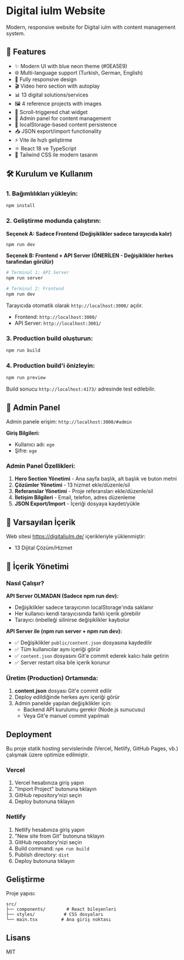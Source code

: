 
# Digital iulm Website

Modern, responsive website for Digital iulm with content management system.

## 🚀 Features

- ✨ Modern UI with blue neon theme (#0EA5E9)
- 🌐 Multi-language support (Turkish, German, English)
- 📱 Fully responsive design
- 🎬 Video hero section with autoplay
- 📊 13 digital solutions/services
- 🖼️ 4 reference projects with images
- 💬 Scroll-triggered chat widget
- 🔐 Admin panel for content management
- 💾 localStorage-based content persistence
- 📥 JSON export/import functionality
- ⚡ Vite ile hızlı geliştirme
- ⚛️ React 18 ve TypeScript
- 🎨 Tailwind CSS ile modern tasarım

## 🛠️ Kurulum ve Kullanım

### 1. Bağımlılıkları yükleyin:
```bash
npm install
```

### 2. Geliştirme modunda çalıştırın:

**Seçenek A: Sadece Frontend (Değişiklikler sadece tarayıcıda kalır)**
```bash
npm run dev
```

**Seçenek B: Frontend + API Server (ÖNERİLEN - Değişiklikler herkes tarafından görülür)**
```bash
# Terminal 1: API Server
npm run server

# Terminal 2: Frontend
npm run dev
```

Tarayıcıda otomatik olarak `http://localhost:3000/` açılır.
- Frontend: `http://localhost:3000/`
- API Server: `http://localhost:3001/`

### 3. Production build oluşturun:
```bash
npm run build
```

### 4. Production build'i önizleyin:
```bash
npm run preview
```
Build sonucu `http://localhost:4173/` adresinde test edilebilir.

## 🔐 Admin Panel

Admin panele erişim: `http://localhost:3000/#admin`

**Giriş Bilgileri:**
- Kullanıcı adı: `ege`
- Şifre: `ege`

### Admin Panel Özellikleri:

1. **Hero Section Yönetimi** - Ana sayfa başlık, alt başlık ve buton metni
2. **Çözümler Yönetimi** - 13 hizmet ekle/düzenle/sil
3. **Referanslar Yönetimi** - Proje referansları ekle/düzenle/sil
4. **İletişim Bilgileri** - Email, telefon, adres düzenleme
5. **JSON Export/Import** - İçeriği dosyaya kaydet/yükle

## 📝 Varsayılan İçerik

Web sitesi https://digitaliulm.de/ içerikleriyle yüklenmiştir:
- 13 Dijital Çözüm/Hizmet


## 💾 İçerik Yönetimi

### Nasıl Çalışır?

**API Server OLMADAN (Sadece npm run dev):**
- Değişiklikler sadece tarayıcının localStorage'ında saklanır
- Her kullanıcı kendi tarayıcısında farklı içerik görebilir
- Tarayıcı önbelleği silinirse değişiklikler kaybolur

**API Server ile (npm run server + npm run dev):**
- ✅ Değişiklikler `public/content.json` dosyasına kaydedilir
- ✅ Tüm kullanıcılar aynı içeriği görür
- ✅ `content.json` dosyasını Git'e commit ederek kalıcı hale getirin
- ✅ Server restart olsa bile içerik korunur

### Üretim (Production) Ortamında:

1. **content.json** dosyası Git'e commit edilir
2. Deploy edildiğinde herkes aynı içeriği görür
3. Admin panelde yapılan değişiklikler için:
   - Backend API kurulumu gerekir (Node.js sunucusu)
   - Veya Git'e manuel commit yapılmalı

## Deployment

Bu proje statik hosting servislerinde (Vercel, Netlify, GitHub Pages, vb.) çalışmak üzere optimize edilmiştir.

### Vercel
1. Vercel hesabınıza giriş yapın
2. "Import Project" butonuna tıklayın
3. GitHub repository'nizi seçin
4. Deploy butonuna tıklayın

### Netlify
1. Netlify hesabınıza giriş yapın
2. "New site from Git" butonuna tıklayın
3. GitHub repository'nizi seçin
4. Build command: `npm run build`
5. Publish directory: `dist`
6. Deploy butonuna tıklayın

## Geliştirme

Proje yapısı:
```
src/
├── components/        # React bileşenleri
├── styles/           # CSS dosyaları
└── main.tsx         # Ana giriş noktası
```

## Lisans

MIT  
